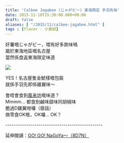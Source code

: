 ```yaml
---
title: 'Calbee Jagabee (じゃがビー) 東海限定 手羽先味'
date: 2015-11-18T15:30:00.000+08:00
draft: false
aliases: [ "/2015/11/calbee-jagabee.html" ]
tags : [flavor - 小食部]
---
```


好薯嘅じゃがビー，喂有好多款味喎  
屬於東海地區嘅名古屋  
當然係食返東海限定味道  

![](/images/jagabeewings.jpg)

YES！名古屋隻金鯱樣嘅包裝  
就係手羽先即係雞翼味～  
  
會唔會食到[風来坊](https://hidie.net/nagoya5k/)嘅味道？  
Mmmm... 都食到鹹味甜味同胡椒味  
脆過D雞翼咁囉（廢話）  
做零食OK嘅，OK囉... OK？  
  
\-----------------------------------------------  
  
延伸閱讀：[GO! GO! NaGoYa～（8D7N）](https://hidie.net/nagoya8d7n/)
